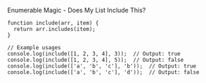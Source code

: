 Enumerable Magic - Does My List Include This?

    function include(arr, item) {
      return arr.includes(item);
    }
    
    // Example usages
    console.log(include([1, 2, 3, 4], 3));  // Output: true
    console.log(include([1, 2, 3, 4], 5));  // Output: false
    console.log(include(['a', 'b', 'c'], 'b'));  // Output: true
    console.log(include(['a', 'b', 'c'], 'd'));  // Output: false
